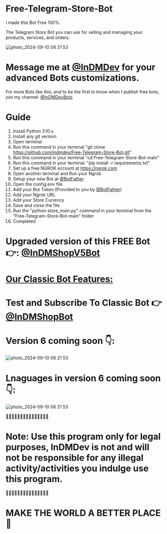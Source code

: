 # Free-Telegram-Store-Bot
I made this Bot Free 100%.

The Telegram Store Bot you can use for selling and managing your products, services, and orders. 

![photo_2024-09-10 08 21 53](https://github.com/user-attachments/assets/3e5a2c25-3e6b-4b02-a975-2f671940e7f9)


# Message me at [@InDMDev](https://t.me/InDMDev) for your advanced Bots customizations.


For more Bots like this, and to be the first to know when I publish free bots, join my channel: [@InDMDevBots](https://t.me/InDMDevBots)


# Guide
1. Install Python 3.10.x
2. Install any git version
3. Open terminal
4. Run this command in your terminal "git clone https://github.com/indmdev/Free-Telegram-Store-Bot.git"
5. Run this command in your terminal "cd Free-Telegram-Store-Bot-main"
6. Run this command in your terminal: "pip install -r requirements.txt"
7. Set up a free NGROK account at https://ngrok.com
8. Open another terminal and Run your Ngrok
9. Setup your new Bot at [@BotFather](https://t.me/Botfather)
10. Open the config.env file
11. Add your Bot Token (Provided to you by [@BotFather](https://t.me/Botfather))
12. Add your Ngrok URL
13. Add your Store Currency
14. Save and close the file
16. Run the "python store_main.py" command in your terminal from the "Free-Telegram-Store-Bot-main" folder
17. Completed



# Upgraded version of this FREE Bot 👉: [@InDMShopV5Bot](https://t.me/inDMShopV5Bot)

# [Our Classic Bot Features:](https://github.com/indmdev/indmshopbot?tab=readme-ov-file#sellers-store-control-panel)

# Test and Subscribe To Classic Bot 👉 [@InDMShopBot](https://t.me/InDMShopBot)




# Version 6 coming soon 👇:
![photo_2024-09-10 08 21 53](https://github.com/user-attachments/assets/6cd95e51-44fe-4a92-b774-c7623a5e5297)

# Lnaguages in version 6 coming soon 👇:
![photo_2024-09-10 08 21 53](https://github.com/user-attachments/assets/45562a05-428f-4e6c-b261-ce58847860d5)



🚨🚨🚨🚨🚨🚨🚨🚨🚨🚨🚨🚨🚨🚨🚨
# Note: Use this program only for legal purposes, InDMDev is not and will not be responsible for any illegal activity/activities you indulge use this program.
🚨🚨🚨🚨🚨🚨🚨🚨🚨🚨🚨🚨🚨🚨🚨


# MAKE THE WORLD A BETTER PLACE 🙏
